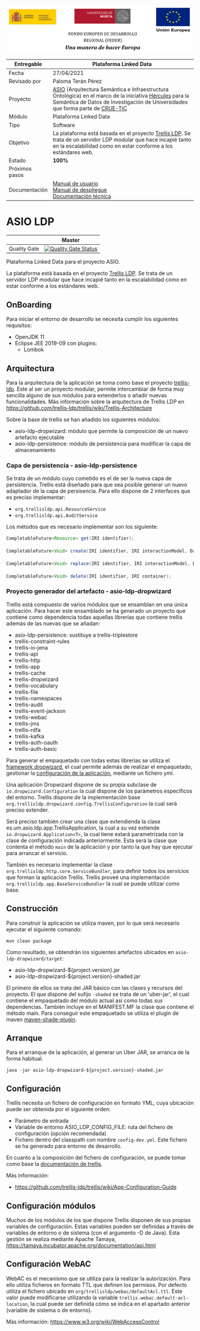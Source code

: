 ![](./images/logos_feder.png)



| Entregable     | Plataforma Linked Data                                       |
| -------------- | ------------------------------------------------------------ |
| Fecha          | 27/04/2021                                                   |
| Revisado por   | Paloma Terán Pérez                                           |
| Proyecto       | [ASIO](https://www.um.es/web/hercules/proyectos/asio) (Arquitectura Semántica e Infraestructura Ontológica) en el marco de la iniciativa [Hércules](https://www.um.es/web/hercules/) para la Semántica de Datos de Investigación de Universidades que forma parte de [CRUE-TIC](https://www.crue.org/proyecto/hercules/) |
| Módulo         | Plataforma Linked Data                                       |
| Tipo           | Software                                                     |
| Objetivo       | La plataforma está basada en el proyecto [Trellis LDP](https://www.trellisldp.org/). Se trata de un servidor LDP modular que hace incapié tanto en la escalabilidad como en estar conforme a los estándares web. |
| Estado         | **100%**                                                     |
| Próximos pasos |                                                              |
| Documentación  | [Manual de usuario](https://github.com/HerculesCRUE/ib-asio-docs-/blob/master/00-An%C3%A1lisis/Manual%20de%20usuario/Manual%20de%20usuario.md)<br />[Manual de despliegue](https://github.com/HerculesCRUE/ib-asio-composeset/blob/master/README.md)<br />[Documentación técnica](https://github.com/HerculesCRUE/ib-asio-docs-/blob/master/00-Arquitectura/arquitectura_semantica/documento_arquitectura/ASIO_Izertis_Arquitectura.md) |

# ASIO LDP

|     | Master |
| --- | ------ |
| Quality Gate | [![Quality Gate Status](https://sonarcloud.io/api/project_badges/measure?project=HerculesCRUE_ib-asio-ldp&metric=alert_status)](https://sonarcloud.io/dashboard?id=HerculesCRUE_ib-asio-ldp) |

Plataforma Linked Data para el proyecto ASIO. 

La plataforma está basada en el proyecto [Trellis LDP](https://www.trellisldp.org/). Se trata de un servidor LDP modular que hace incapié tanto en la escalabilidad como en estar conforme a los estándares web.

## OnBoarding

Para iniciar el entorno de desarrollo se necesita cumplir los siguientes requisitos:

* OpenJDK 11
* Eclipse JEE 2019-09 con plugins:
  * Lombok

## Arquitectura

Para la arquitectura de la aplicación se toma como base el proyecto [trellis-ldp](https://github.com/trellis-ldp/trellis). Este al ser un proyecto modular, permite intercambiar de forma muy sencilla alguno de sus módulos para extenderlos o añadir nuevas funcionalidades. Más información sobre la arquitectura de Trellis LDP en https://github.com/trellis-ldp/trellis/wiki/Trellis-Architecture

Sobre la base de trellis se han añadido los siguientes módulos:

- asio-ldp-dropwizard: módulo que permite la composición de un nuevo artefacto ejecutable
- asio-ldp-persistence: módulo de persistencia para modificar la capa de almacenamiento

### Capa de persistencia - asio-ldp-persistence

Se trata de un módulo cuyo cometido es el de ser la nueva capa de persistencia. Trellis está diseñado para que sea posible generar un nuevo adaptador de la capa de persisencia. Para ello dispone de 2 interfaces que es preciso implementar:

- `org.trellisldp.api.ResourceService`
- `org.trellisldp.api.AuditService`

Los métodos que es necesario implementar son los siguiente:

```java
CompletableFuture<Resource> get(IRI identifier);

CompletableFuture<Void> create(IRI identifier, IRI interactionModel, Dataset dataset, IRI container, Binary binary);

CompletableFuture<Void> replace(IRI identifier, IRI interactionModel, Dataset dataset, IRI container, Binary binary);

CompletableFuture<Void> delete(IRI identifier, IRI container);
```

### Proyecto generador del artefacto - asio-ldp-dropwizard

Trellis está compuesto de varios módulos que se ensamblan en una única aplicación. Para hacer este ensamblado se ha generado un proyecto que contiene como dependencia todas aquellas librerías que contiene trellis además de las nuevas que se añadan:

- asio-ldp-persistence: sustituye a trellis-triplestore
- trellis-constraint-rules
- trellis-io-jena
- trellis-api
- trellis-http
- trellis-app
- trellis-cache
- trellis-dropwizard
- trellis-vocabulary
- trellis-file
- trellis-namespaces
- trellis-audit
- trellis-event-jackson
- trellis-webac
- trellis-jms
- trellis-rdfa
- trellis-kafka
- trellis-auth-oauth
- trellis-auth-basic

Para generar el empaquetado con todas estas librerías se utiliza el [framework dropwizard](https://www.dropwizard.io/), el cual permite además de realizar el empaquetado, gestionar la [configuración de la aplicación](#configuracion), mediante un fichero yml. 

Una aplicación Dropwizard dispone de su propia subclase de `io.dropwizard.Configuration` la cual dispone de los parámetros específicos del entorno.  Trellis dispone de la implementación base `org.trellisldp.dropwizard.config.TrellisConfiguration` la cual será preciso extender.  

Será preciso también crear una clase que extendienda la clase es.um.asio.ldp.app.TrellisApplication, la cual a su vez extiende `io.dropwizard.Application<T>`, la cual tiene estará parametrizada con la clase de configuración indicada anteriormente. Esta será la clase que contenta el método `main` de la aplicación y por tanto la que hay que ejecutar para arrancar el servicio.

También es necesario implementar la clase `org.trellisldp.http.core.ServiceBundler`, para definir todos los servicios que forman la aplicación Trellis. Trellis proveé una implementación `org.trellisldp.app.BaseServiceBundler` la cual se puede utilizar como base. 

## Construcción

Para construir la aplicación se utiliza maven, por lo que será necesario ejecutar el siguiente comando:

```
mvn clean package
```

Como resultado, se obtendrán los siguientes artefactos ubicados en `asio-ldp-dropwizard/target`:

- asio-ldp-dropwizard-${project.version}.jar
- asio-ldp-dropwizard-${project.version}-shaded.jar

El primero de ellos se trata del JAR básico con las clases y recursos del proyecto. El que dispone del sufijo `-shaded` se trata de un 'uber-jar', el cual contiene el empaquetado del módulo actual así como todas sus dependencias. También incluye en el MANIFEST.MF la clase que contiene el método main. Para conseguir este empaquetado se utiliza el plugin de maven [maven-shade-plugin](https://maven.apache.org/plugins/maven-shade-plugin/).

## Arranque

Para el arranque de la aplicación, al generar un Uber JAR, se arranca de la forma habitual.

```
java -jar asio-ldp-dropwizard-${project.version}-shaded.jar
```

## Configuración

Trellis necesita un fichero de configuración en formato YML, cuya ubicación puede ser obtenida por el siguiente orden:

- Parámetro de entrada
- Variable de entorno ASIO_LDP_CONFIG_FILE: ruta del fichero de configuración (opción recomendada)
- Fichero dentro del classpath con nombre `config-dev.yml`. Este fichero se ha generado para entorno de desarrollo.

En cuanto a la composición del fichero de configuración, se puede tomar como base la [documentación de trellis](https://github.com/trellis-ldp/trellis/wiki/Module-Configuration).

Más información:

- https://github.com/trellis-ldp/trellis/wiki/App-Configuration-Guide

## Configuración módulos

Muchos de los módulos de los que dispone Trellis disponen de sus propias variables de configuración. Estas variables pueden ser definidas a través de variables de entorno o de sistema (con el argumento -D de Java). Esta gestión se realiza mediante Apache Tamaya, https://tamaya.incubator.apache.org/documentation/api.html

## Configuración WebAC

WebAC es el mecanismo que se utiliza para la realizar la autorización. Para ello utiliza ficheros en formato TTL que definen los permisos. Por defecto utiliza el fichero ubicado en `org/trellisldp/webac/defaultAcl.ttl`. Este valor puede modificarse utilizando la variable `trellis.webac.default-acl-location`, la cual puede ser definida cómo se indica en el apartado anterior (variable de sistema o de entorno).

Más información: https://www.w3.org/wiki/WebAccessControl
